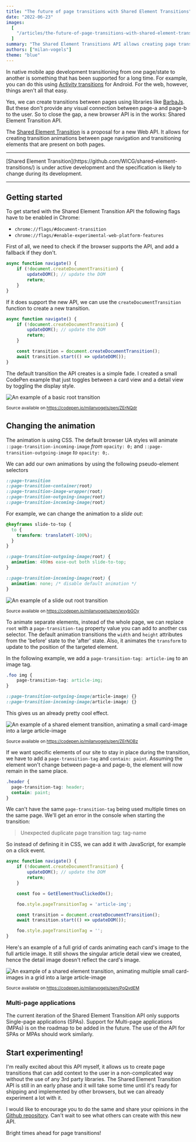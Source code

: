 ```yaml
---
title: "The future of page transitions with Shared Element Transitions"
date: "2022-06-23"
images:
  [
    "/articles/the-future-of-page-transitions-with-shared-element-transitions/header.jpg",
  ]
summary: "The Shared Element Transitions API allows creating page transitions using a browser API that can provide users with a better visual connection between page-a and page-b by transitioning shared elements on both pages."
authors: ["milan-vogels"]
theme: "blue"
---
```


In native mobile app development transitioning from one page/state to another is something that has been supported for a long time. For example, you can do this using [Activity transitions](https://developer.android.com/training/transitions/start-activity) for Android. For the web, however, things aren't all that easy.

Yes, we can create transitions between pages using libraries like [BarbaJs](https://barba.js.org/). But these don't provide any visual connection between page-a and page-b to the user. So to close the gap, a new browser API is in the works: Shared Element Transition API.

The [Shared Element Transition](https://github.com/WICG/shared-element-transitions/) is a proposal for a new Web API. It allows for creating transition animations between page navigation and transitioning elements that are present on both pages.

---

<div className="p-4 bg-io_blue-100 font-serif">[Shared Element Transition](https://github.com/WICG/shared-element-transitions/) is under active development and the specification is likely to change during its development.</div>

---

## Getting started

To get started with the Shared Element Transition API the following flags have to be enabled in Chrome:

- `chrome://flags/#document-transition`
- `chrome://flags/#enable-experimental-web-platform-features`

First of all, we need to check if the browser supports the API, and add a fallback if they don't.

```JavaScript
async function navigate() {
    if (!document.createDocumentTransition) {
        updateDOM(); // update the DOM
        return;
    }
}
```

If it does support the new API, we can use the `createDocumentTransition` function to create a new transition.

```JavaScript
async function navigate() {
    if (!document.createDocumentTransition) {
        updateDOM(); // update the DOM
        return;
    }

    const transition = document.createDocumentTransition();
    await transition.start(() => updateDOM());
}
```

The default transition the API creates is a simple fade. I created a small CodePen example that just toggles between a card view and a detail view by toggling the display style.

![An example of a basic root transition](/articles/the-future-of-page-transitions-with-shared-element-transitions/codepen-1.gif)

<small>Source available on https://codepen.io/milanvogels/pen/ZErNQdr</small>

## Changing the animation

The animation is using CSS. The default browser UA styles will animate `::page-transition-incoming-image` _from_ `opacity: 0;` and `::page-transition-outgoing-image` _to_ `opacity: 0;`.

We can add our own animations by using the following pseudo-element selectors

```CSS
::page-transition
::page-transition-container(root)
::page-transition-image-wrapper(root)
::page-transition-outgoing-image(root)
::page-transition-incoming-image(root)
```

For example, we can change the animation to a _slide out_:

```CSS
@keyframes slide-to-top {
  to {
    transform: translateY(-100%);
  }
}

::page-transition-outgoing-image(root) {
  animation: 400ms ease-out both slide-to-top;
}

::page-transition-incoming-image(root) {
  animation: none; /* disable default animation */
}
```

![An example of a slide out root transition](/articles/the-future-of-page-transitions-with-shared-element-transitions/codepen-2.gif)

<small>Source available on https://codepen.io/milanvogels/pen/wvybGOy</small>

To animate separate elements, instead of the whole page, we can replace `root` with a `page-transition-tag` property value you can add to another css selector. The default animation transitions the `width` and `height` attributes from the 'before' state to the 'after' state. Also, it animates the `transform` to update to the position of the targeted element.

In the following example, we add a `page-transition-tag: article-img` to an image tag.

```CSS
.foo img {
    page-transition-tag: article-img;
}

::page-transition-outgoing-image(article-image) {}
::page-transition-incoming-image(article-image) {}

```

This gives us an already pretty cool effect.

![An example of a shared element transition, animating a small card-image into a large article-image](/articles/the-future-of-page-transitions-with-shared-element-transitions/codepen-3.gif)

<small>Source available on https://codepen.io/milanvogels/pen/ZErNOBz</small>

If we want specific elements of our site to stay in place during the transition, we have to add a `page-transition-tag` and `contain: paint`. Assuming the element won't change between page-a and page-b, the element will now remain in the same place.

```CSS
.header {
  page-transition-tag: header;
  contain: paint;
}

```

We can't have the same `page-transition-tag` being used multiple times on the same page. We'll get an error in the console when starting the transition:

> Unexpected duplicate page transition tag: tag-name

So instead of defining it in CSS, we can add it with JavaScript, for example on a click event.

```JavaScript
async function navigate() {
    if (!document.createDocumentTransition) {
        updateDOM(); // update the DOM
        return;
    }

    const foo = GetElementYouClickedOn();

    foo.style.pageTransitionTag = 'article-img';

    const transition = document.createDocumentTransition();
    await transition.start(() => updateDOM());

    foo.style.pageTransitionTag = '';
}
```

Here's an example of a full grid of cards animating each card's image to the full article image. It still shows the singular article detail view we created, hence the detail image doesn't reflect the card's image.

![An example of a shared element transition, animating multiple small card-images in a grid into a large article-image](/articles/the-future-of-page-transitions-with-shared-element-transitions/codepen-4.gif)

<small>Source available on https://codepen.io/milanvogels/pen/PoQvdEM</small>

### Multi-page applications

The current iteration of the Shared Element Transition API only supports Single-page applications (SPAs). Support for Multi-page applications (MPAs) is on the roadmap to be added in the future. The use of the API for SPAs or MPAs should work similarly.

## Start experimenting!

I'm really excited about this API myself, it allows us to create page transitions that can add context to the user in a non-complicated way without the use of any 3rd party libraries. The Shared Element Transition API is still in an early phase and it will take some time until it's ready for shipping and implemented by other browsers, but we can already experiment a lot with it.

I would like to encourage you to do the same and share your opinions in the [Github repository](https://github.com/WICG/shared-element-transitions). Can't wait to see what others can create with this new API.

Bright times ahead for page transitions!
